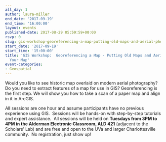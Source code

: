 ```yaml
---
all_day: 1
author: laura-miller
end_date: '2017-09-19'
end_time: '16:00:00'
layout: events
published-date: 2017-08-29 05:59:59+00:00
rsvp: 0
slug: gis-workshop-georeferencing-a-map-putting-old-maps-and-aerial-photos-on-your-map-2
start_date: '2017-09-19'
start_time: '15:00:00'
title: 'GIS Workshop:  Georeferencing a Map - Putting Old Maps and Aerial Photos on
  Your Map'
event-categories:
- Geospatial
---
```


Would you like to see historic map overlaid on modern aerial photography? Do you need to extract features of a map for use in GIS? Georeferencing is the first step. We will show you how to take a scan of a paper map and align in it in ArcGIS.

All sessions are one hour and assume participants have no previous experience using GIS.  Sessions will be hands-on with step-by-step tutorials and expert assistance.  All sessions will be held on **Tuesdays from 3PM to 4PM in the Alderman Electronic Classroom, ALD 421** (adjacent to the Scholars’ Lab) and are free and open to the UVa and larger Charlottesville community.  No registration, just show up!


